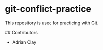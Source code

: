 # git-conflict-practice

This repository is used for practicing with Git.


## Contributors

* Adrian Clay
